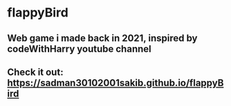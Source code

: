 # flappyBird
## Web game i made back in 2021, inspired by codeWithHarry youtube channel
## Check it out: https://sadman30102001sakib.github.io/flappyBird
